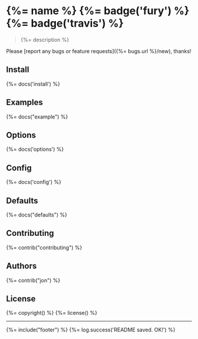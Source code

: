 # {%= name %} {%= badge('fury') %} {%= badge('travis') %}

> {%= description %}

Please [report any bugs or feature requests]({%= bugs.url %}/new), thanks!

<!-- toc -->

## Install
{%= docs('install') %}

## Examples
{%= docs("example") %}

## Options
{%= docs('options') %}

## Config
{%= docs('config') %}

## Defaults
{%= docs("defaults") %}

## Contributing
{%= contrib("contributing") %}

## Authors
{%= contrib("jon") %}

## License
{%= copyright() %}
{%= license() %}

***

{%= include("footer") %}
{%= log.success('README saved. OK!') %}